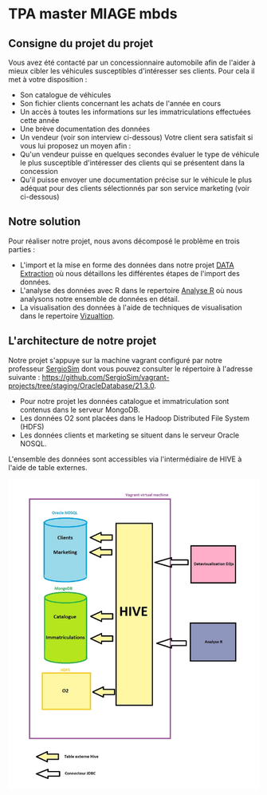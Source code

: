 # TPA master MIAGE mbds

## Consigne du projet du projet

Vous avez été contacté par un concessionnaire automobile afin de l'aider à mieux cibler les véhicules 
susceptibles d'intéresser ses clients. Pour cela il met à votre disposition : 
- Son catalogue de véhicules 
- Son fichier clients concernant les achats de l'année en cours 
- Un accès à toutes les informations sur les immatriculations effectuées cette année 
- Une brève documentation des données 
- Un vendeur (voir son interview ci-dessous) 
Votre client sera satisfait si vous lui proposez un moyen afin : 
- Qu'un vendeur puisse en quelques secondes évaluer le type de véhicule le plus susceptible d'intéresser des clients qui se présentent dans la concession 
- Qu'il puisse envoyer une documentation précise sur le véhicule le plus adéquat pour des clients sélectionnés par son service marketing (voir ci-dessous)

## Notre solution
Pour réaliser notre projet, nous avons décomposé le problème en trois parties :
- L'import et la mise en forme des données dans notre projet [DATA Extraction](https://github.com/RemiDufeu/TPA-MBDS/tree/main/DATA%20extraction) où nous détaillons les différentes étapes de l'import des données.
- L'analyse des données avec R dans le repertoire [Analyse R](https://github.com/RemiDufeu/TPA-MBDS/tree/main/Analyse%20R) où nous analysons notre ensemble de données en détail.
- La visualisation des données à l'aide de techniques de visualisation dans le repertoire [Vizualtion](https://github.com/RemiDufeu/TPA-MBDS/tree/main/Vizualisation).

## L'architecture de notre projet

Notre projet s'appuye sur la machine vagrant configuré par notre professeur [SergioSim](https://github.com/SergioSim) dont vous pouvez consulter le répertoire à l'adresse suivante : https://github.com/SergioSim/vagrant-projects/tree/staging/OracleDatabase/21.3.0.

- Pour notre projet les données catalogue et immatriculation sont contenus dans le serveur MongoDB. 
- Les données O2 sont placées dans le Hadoop Distributed File System (HDFS)
- Les données clients et marketing se situent dans le serveur Oracle NOSQL.

L'ensemble des données sont accessibles via l'intermédiaire de HIVE à l'aide de table externes.

![Architecture Gloable du projet](https://github.com/RemiDufeu/TPA-MBDS/blob/main/Architecture%20Globale.jpg?raw=true)